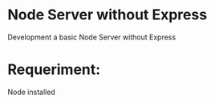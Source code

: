 # Node Server without Express
Development a basic Node Server without Express

# Requeriment: 
Node installed

